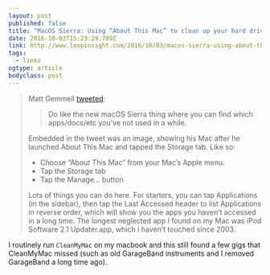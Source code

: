 ```yaml
---
layout: post 
published: false 
title: "MacOS Sierra: Using “About This Mac” to clean up your hard drive" 
date: 2016-10-03T15:23:29.709Z 
link: http://www.loopinsight.com/2016/10/03/macos-sierra-using-about-this-mac-to-clean-up-your-hard-drive/ 
tags:
  - links
ogtype: article 
bodyclass: post 
---
```


> Matt Gemmell [tweeted](https://mobile.twitter.com/mattgemmell/status/781127645966790656):
> 
> > Do like the new macOS Sierra thing where you can find which apps/docs/etc you’ve not used in a while.
> 
> Embedded in the tweet was an image, showing his Mac after he launched About This Mac and tapped the Storage tab. Like so:
> 
> - Choose “About This Mac” from your Mac’s Apple menu.
> - Tap the Storage tab
> - Tap the Manage… button
> 
> Lots of things you can do here. For starters, you can tap Applications (in the sidebar), then tap the Last Accessed header to list Applications in reverse order, which will show you the apps you haven’t accessed in a long time. The longest neglected app I found on my Mac was iPod Software 2.1 Updater.app, which I haven’t touched since 2003.

I routinely run `CleanMyMac` on my macbook and this still found a few gigs that CleanMyMac missed (such as old GarageBand instruments and I removed GarageBand a long time ago).